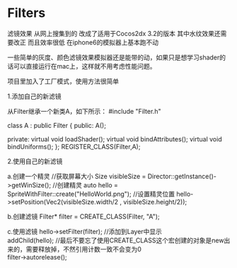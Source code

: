 # Filters
滤镜效果  从网上搜集到的  改成了适用于Cocos2dx 3.2的版本  其中水纹效果还需要改正  而且效率很低  在iphone6的模拟器上基本跑不动

一些简单的灰度、颜色滤镜效果模拟器还是能带的动，如果只是想学习shader的话可以直接运行在mac上，这样就不用考虑性能问题。


项目里加入了工厂模式，使用方法很简单

1.添加自己的新滤镜

从Filter继承一个新类A，如下所示：
#include "Filter.h"

class A : public Filter
{
public:
	A();
	
private:
	virtual void loadShader();
	virtual void bindAttributes();
	virtual void bindUniforms();
};
REGISTER_CLASS(Filter,A);

2.使用自己的新滤镜

a.创建一个精灵
//获取屏幕大小
Size visibleSize = Director::getInstance()->getWinSize();
//创建精灵
auto hello = SpriteWithFilter::create("HelloWorld.png");
//设置精灵位置
hello->setPosition(Vec2(visibleSize.width/2 , visibleSize.height/2));

b.创建滤镜
Filter* filter = CREATE_CLASS(Filter, "A");

c.使用滤镜
hello->setFilter(filter);
//添加到Layer中显示    
addChild(hello);
//最后不要忘了使用CREATE_CLASS这个宏创建的对象是new出来的，需要释放掉，不然引用计数一致不会变为0    
filter->autorelease();

